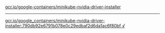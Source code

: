 [gcr.io/google-containers/minikube-nvidia-driver-installer](https://hub.docker.com/r/sqeven/minikube-nvidia-driver-installer/tags/) 

----
[gcr.io/google_containers/minikube-nvidia-driver-installer:790db92e6791b078e0c29edbaf2d6da1ac6f80bf √](https://hub.docker.com/r/sqeven/minikube-nvidia-driver-installer/tags/)

